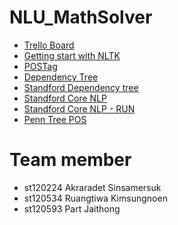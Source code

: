# NLU_MathSolver
- [Trello Board](https://trello.com/b/J8uiIosP/mathsolver)
- [Getting start with NLTK](https://www.nltk.org/book/ch01.html)
- [POSTag](https://www.cs.bgu.ac.il/~elhadad/nlp17/NLTKPOSTagging.html)
- [Dependency Tree](http://www.nltk.org/howto/dependency.html)
- [Standford Dependency tree](https://stackoverflow.com/questions/7443330/how-do-i-do-dependency-parsing-in-nltk)
- [Standford Core NLP](https://github.com/nltk/nltk/wiki/Stanford-CoreNLP-API-in-NLTK)
- [Standford Core NLP - RUN](https://corenlp.run/)
- [Penn Tree POS](https://www.ling.upenn.edu/courses/Fall_2003/ling001/penn_treebank_pos.html)


Team member
===========
- st120224 Akraradet Sinsamersuk
- st120534 Ruangtiwa Kimsungnoen
- st120593 Part Jaithong